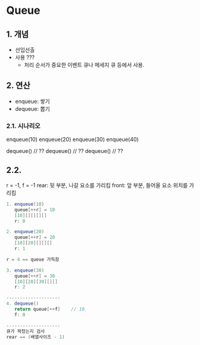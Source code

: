 
# Queue
## 1. 개념

- 선입선출
- 사용 ???
  - 처리 순서가 중요한 이벤트 큐나 메세지 큐 등에서 사용.

## 2. 연산

- enqueue: 쌓기
- dequeue: 뽑기

### 2.1. 시나리오

enqueue(10)
enqueue(20)
enqueue(30)
enqueue(40)

dequeue()   // ??
dequeue()   // ??
dequeue()   // ??

## 2.2.


r = -1, f = -1
rear: 뒷 부분, 나갈 요소를 가리킴
front: 앞 부분, 들어올 요소 위치를 가리킴

```java
1. enqueue(10)
   queue[++r] = 10
   [10][][][][]
   r: 0

2. enqueue(20)
   queue[++r] = 20
   [10][20][][][]
   r: 1

r = 4 == queue 가득참

3. enqueue(30)
   queue[++r] = 30
   [10][20][30][][]
   r: 2

--------------------
4. dequeue()
   return queue[++f]    // 10
   f: 0

--------------------
큐가 꽉찼는지 검사
rear == (배열사이즈 - 1)

```

